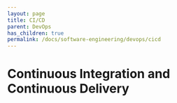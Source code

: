 ```yaml
---
layout: page
title: CI/CD
parent: DevOps
has_children: true
permalink: /docs/software-engineering/devops/cicd
---
```


# Continuous Integration and Continuous Delivery